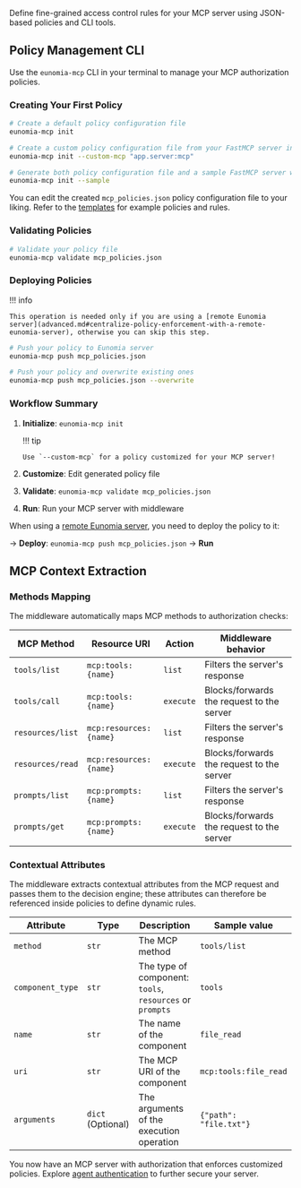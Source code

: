 Define fine-grained access control rules for your MCP server using JSON-based policies and CLI tools.

## Policy Management CLI

Use the `eunomia-mcp` CLI in your terminal to manage your MCP authorization policies.

### Creating Your First Policy

```bash
# Create a default policy configuration file
eunomia-mcp init

# Create a custom policy configuration file from your FastMCP server instance
eunomia-mcp init --custom-mcp "app.server:mcp"

# Generate both policy configuration file and a sample FastMCP server with Eunomia authorization
eunomia-mcp init --sample
```

You can edit the created `mcp_policies.json` policy configuration file to your liking. Refer to the [templates][eunomia-github-policy-templates] for example policies and rules.

### Validating Policies

```bash
# Validate your policy file
eunomia-mcp validate mcp_policies.json
```

### Deploying Policies

!!! info

    This operation is needed only if you are using a [remote Eunomia server](advanced.md#centralize-policy-enforcement-with-a-remote-eunomia-server), otherwise you can skip this step.

```bash
# Push your policy to Eunomia server
eunomia-mcp push mcp_policies.json

# Push your policy and overwrite existing ones
eunomia-mcp push mcp_policies.json --overwrite
```

### Workflow Summary

1.  **Initialize**: `eunomia-mcp init`

    !!! tip

        Use `--custom-mcp` for a policy customized for your MCP server!

2.  **Customize**: Edit generated policy file
3.  **Validate**: `eunomia-mcp validate mcp_policies.json`
4.  **Run**: Run your MCP server with middleware

When using a [remote Eunomia server](advanced.md#centralize-policy-enforcement-with-a-remote-eunomia-server), you need to deploy the policy to it:

→ **Deploy**: `eunomia-mcp push mcp_policies.json` → **Run**

## MCP Context Extraction

### Methods Mapping

The middleware automatically maps MCP methods to authorization checks:

| MCP Method       | Resource URI           | Action    | Middleware behavior                       |
| ---------------- | ---------------------- | --------- | ----------------------------------------- |
| `tools/list`     | `mcp:tools:{name}`     | `list`    | Filters the server's response             |
| `tools/call`     | `mcp:tools:{name}`     | `execute` | Blocks/forwards the request to the server |
| `resources/list` | `mcp:resources:{name}` | `list`    | Filters the server's response             |
| `resources/read` | `mcp:resources:{name}` | `execute` | Blocks/forwards the request to the server |
| `prompts/list`   | `mcp:prompts:{name}`   | `list`    | Filters the server's response             |
| `prompts/get`    | `mcp:prompts:{name}`   | `execute` | Blocks/forwards the request to the server |

### Contextual Attributes

The middleware extracts contextual attributes from the MCP request and passes them to the decision engine; these attributes can therefore be referenced inside policies to define dynamic rules.

| Attribute        | Type              | Description                                              | Sample value           |
| ---------------- | ----------------- | -------------------------------------------------------- | ---------------------- |
| `method`         | `str`             | The MCP method                                           | `tools/list`           |
| `component_type` | `str`             | The type of component: `tools`, `resources` or `prompts` | `tools`                |
| `name`           | `str`             | The name of the component                                | `file_read`            |
| `uri`            | `str`             | The MCP URI of the component                             | `mcp:tools:file_read`  |
| `arguments`      | `dict` (Optional) | The arguments of the execution operation                 | `{"path": "file.txt"}` |

You now have an MCP server with authorization that enforces customized policies. Explore [agent authentication](authentication.md) to further secure your server.

[eunomia-github-policy-templates]: https://github.com/whataboutyou-ai/eunomia/tree/main/pkgs/extensions/mcp/templates
